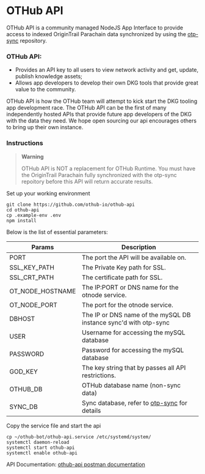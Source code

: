 # OTHub API

OTHub API is a community managed NodeJS App Interface to provide access to indexed OriginTrail Parachain data synchronized by using the [otp-sync](https://github.com/othub-io/otp-sync) repository.

### OTHub API:
- Provides an API key to all users to view network activity and get, update, publish knowledge assets;
- Allows app developers to develop their own DKG tools that provide great value to the community.

OTHub API is how the OTHub team will attempt to kick start the DKG tooling app development race. The OTHub API can be the first of many independently hosted APIs that provide future app developers of the DKG with the data they need. We hope open sourcing our api encourages others to bring up their own instance.

### Instructions
> **Warning**
> 
> OTHub API is NOT a replacement for OTHub Runtime. You must have the OriginTrail Parachain fully synchronized with the otp-sync repoitory before this API will return accurate results.

Set up your working environment
```
git clone https://github.com/othub-io/othub-api
cd othub-api
cp .example-env .env
npm install
```
Below is the list of essential parameters:

| Params            | Description                                |
|-------------------|-------------------------------------------|
| PORT              | The port the API will be available on. |
| SSL_KEY_PATH             | The Private Key path for SSL.                            |
| SSL_CRT_PATH           | The certificate path for SSL.                              |
| OT_NODE_HOSTNAME       | The IP:PORT or DNS name for the otnode service.                 |
| OT_NODE_PORT            | The port for the otnode service.             |
| DBHOST            | The IP or DNS name of the mySQL DB instance sync'd with otp-sync             |
| USER              | Username for accessing the mySQL database         |
| PASSWORD          | Password for accessing the mySQL database         |
| GOD_KEY            | The key string that by passes all API restrictions.            |
| OTHUB_DB          | OTHub database name (non-sync data)                          |
| SYNC_DB           | Sync database, refer to [otp-sync](https://github.com/othub-io/otp-sync) for details               |

Copy the service file and start the api
```
cp ~/othub-bot/othub-api.service /etc/systemd/system/
systemctl daemon-reload
systemctl start othub-api
systemctl enable othub-api
```

API Documentation:
[othub-api postman documentation](https://www.postman.com/crimson-crescent-721757/workspace/othub-api)
```
